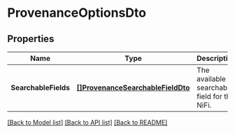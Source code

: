# ProvenanceOptionsDto

## Properties
Name | Type | Description | Notes
------------ | ------------- | ------------- | -------------
**SearchableFields** | [**[]ProvenanceSearchableFieldDto**](ProvenanceSearchableFieldDTO.md) | The available searchable field for the NiFi. | [optional] [default to null]

[[Back to Model list]](../README.md#documentation-for-models) [[Back to API list]](../README.md#documentation-for-api-endpoints) [[Back to README]](../README.md)

